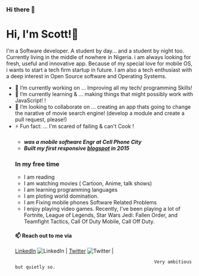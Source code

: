 ### Hi there 👋



<h1>Hi, I'm Scott!👋 </h1> 
 
 <p>I'm a Software developer. A student by day... and a student by night too. Currently living in the middle of nowhere in Nigeria. i am  always looking for fresh, useful and innovative app. Because of my special love for mobile OS, i wants to start a tech firm startup in future. I am  also a tech enthusiast with a deep interest in Open Source software and Operating Systems. </p>

<ul>
  <li>🔭 I’m currently working on ... Improving all my tech/ programming Skills!  </li>
  <li>🌱 I’m currently learning &  ...   making things that might possibly work with JavaScript! ! </li>
  <li> 👯 I’m looking to collaborate on ... creating an app thats going to change the narative of  movie search engine! (develop a module and create a pull request, please!)
   <li> ⚡ Fun fact: ...   I'm scared of failing & can't  Cook
    ! </li>

<h5 Previously... </h5>
<ul>
  <li> was  a mobile software Engr at Cell Phone City </li>
  <li> Built my first responsive  <a href="https://gidifix.blogspot.com/ rel="nofollow">blogspot</a>  in 2015   </li>
</ul>
  <h3> In my free time</h3>
<ul>
    <li> I am reading</li>
    <li>I am watching movies ( Cartoon, Anime, talk shows) </li>
    <li >I am learning programming languages </li>
    <li>I am ploting world domination.</li>
    <li> I am Fixing mobile phones Software Related Problems </li>
    <li>I enjoy playing video games. Recently, I've been playing a lot of Fortnite, League of Legends, Star Wars Jedi: Fallen Order, and Teamfight Tactics, Call Of Duty Mobile, Call Off Duty.</li>
</ul>
  <h4>📫 Reach out to me via </h4>
 <a href="https://https://www.linkedin.com/in/scott-omoviro-687a1773/ rel="nofollow">LinkedIn</a>
   <img src="https://raw.githubusercontent.com/MartinHeinz/MartinHeinz/master/linkedin-3-16.png" alt="LinkedIn" title="LinkedIn icon without padding" style="max-width:100%;">
   |
 <a href="https://twitter.com/lightcode4 rel="nofollow">Twitter</a>
   <img src="https://camo.githubusercontent.com/f649fe6a8f323f310d270b1f081e988cb21f240c4627baf7f92639f3931e31d5/687474703a2f2f692e696d6775722e636f6d2f77577a583975422e706e67" alt="Twitter" title="twitter icon without padding" data-canonical-src="http://i.imgur.com/wWzX9uB.png" style="max-width:100%;">                                                     
   |
 
                                                        Very ambitious but quietly so.

